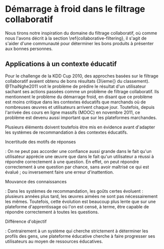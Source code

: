 # Démarrage à froid dans le filtrage collaboratif

Nous tirons notre inspiration du domaine du filtrage collaboratif, où comme nous l'avons décrit à la section \ref{collaborative-filtering}, il s'agit de s'aider d'une communauté pour déterminer les bons produits à présenter aux bonnes personnes. 



## Applications à un contexte éducatif

Pour le challenge de la KDD Cup 2010, des approches basées sur le filtrage collaboratif avaient obtenu de bons résultats (3\ieme{} du classement). @ThaiNghe2011 voit le problème de prédire le résultat d'un utilisateur sachant ses actions passées comme un problème de filtrage collaboratif. Ils mentionnent le problème du démarrage froid, en disant que ce problème est moins critique dans les contextes éducatifs que marchands où de nombreuses œuvres et utilisateurs arrivent chaque jour. Toutefois, depuis l'arrivée des cours en ligne massifs (MOOC) en novembre 2011, ce problème est devenu aussi important que sur les plateformes marchandes.

Plusieurs éléments doivent toutefois être mis en évidence avant d'adapter les systèmes de recommandation à des contextes éducatifs.

Incertitude des motifs de réponses

:   On ne peut pas accorder une confiance aussi grande dans le fait qu'un utilisateur apprécie une œuvre que dans le fait qu'un utilisateur a réussi à répondre correctement à une question. En effet, on peut répondre correctement à une question par chance, sans avoir maîtrisé ce qui est évalué ; ou inversement faire une erreur d'inattention.

Mouvance des connaissances

:   Dans les systèmes de recommandation, les goûts certes évoluent : plusieurs années plus tard, les œuvres aimées ne sont pas nécessairement les mêmes. Toutefois, cette évolution est beaucoup plus lente que sur une plateforme d'apprentissage où l'on est censé, à terme, être capable de répondre correctement à toutes les questions.

Différence d'objectif

:   Contrairement à un système qui cherche strictement à déterminer les profils des gens, une plateforme éducative cherche à faire progresser ses utilisateurs au moyen de ressources éducatives.
